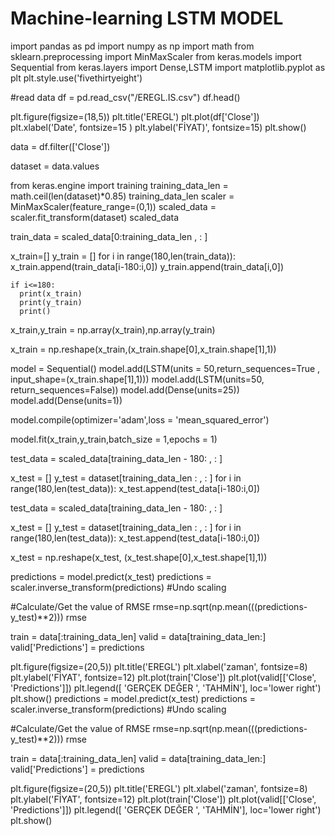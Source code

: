 # Machine-learning LSTM MODEL 
import pandas as pd 
import numpy as np
import math 
from sklearn.preprocessing import MinMaxScaler 
from keras.models import Sequential
from keras.layers import Dense,LSTM
import matplotlib.pyplot as plt 
plt.style.use('fivethirtyeight')

#read data 
df = pd.read_csv("/EREGL.IS.csv")
df.head()

plt.figure(figsize=(18,5))
plt.title('EREGL')
plt.plot(df['Close'])
plt.xlabel('Date', fontsize=15 )
plt.ylabel('FİYAT)', fontsize=15)
plt.show()



data = df.filter(['Close'])

dataset = data.values

from keras.engine import training
training_data_len = math.ceil(len(dataset)*0.85)
training_data_len
scaler = MinMaxScaler(feature_range=(0,1))
scaled_data = scaler.fit_transform(dataset)
scaled_data


train_data = scaled_data[0:training_data_len  , : ]

x_train=[]
y_train = []
for i in range(180,len(train_data)):
    x_train.append(train_data[i-180:i,0])
    y_train.append(train_data[i,0])

    if i<=180:
      print(x_train)
      print(y_train)
      print()
      
      
      
 x_train,y_train = np.array(x_train),np.array(y_train)
 
 x_train = np.reshape(x_train,(x_train.shape[0],x_train.shape[1],1))
 
 model = Sequential()
model.add(LSTM(units = 50,return_sequences=True , input_shape=(x_train.shape[1],1)))
model.add(LSTM(units=50, return_sequences=False))
model.add(Dense(units=25))
model.add(Dense(units=1))

model.compile(optimizer='adam',loss = 'mean_squared_error')

model.fit(x_train,y_train,batch_size = 1,epochs = 1)

test_data = scaled_data[training_data_len - 180: , : ]

x_test = []
y_test =  dataset[training_data_len : , : ] 
for i in range(180,len(test_data)):
    x_test.append(test_data[i-180:i,0])
    
    


test_data = scaled_data[training_data_len - 180: , : ]

x_test = []
y_test =  dataset[training_data_len : , : ] 
for i in range(180,len(test_data)):
    x_test.append(test_data[i-180:i,0])
    
    

x_test = np.reshape(x_test, (x_test.shape[0],x_test.shape[1],1))


predictions = model.predict(x_test) 
predictions = scaler.inverse_transform(predictions)
#Undo scaling


#Calculate/Get the value of RMSE
rmse=np.sqrt(np.mean(((predictions- y_test)**2)))
rmse



train = data[:training_data_len]
valid = data[training_data_len:]
valid['Predictions'] = predictions


plt.figure(figsize=(20,5))
plt.title('EREGL')
plt.xlabel('zaman', fontsize=8)
plt.ylabel('FİYAT', fontsize=12)
plt.plot(train['Close'])
plt.plot(valid[['Close', 'Predictions']])
plt.legend([ 'GERÇEK DEĞER ', 'TAHMİN'], loc='lower right')
plt.show()
predictions = model.predict(x_test) 
predictions = scaler.inverse_transform(predictions)
#Undo scaling


#Calculate/Get the value of RMSE
rmse=np.sqrt(np.mean(((predictions- y_test)**2)))
rmse



train = data[:training_data_len]
valid = data[training_data_len:]
valid['Predictions'] = predictions


plt.figure(figsize=(20,5))
plt.title('EREGL')
plt.xlabel('zaman', fontsize=8)
plt.ylabel('FİYAT', fontsize=12)
plt.plot(train['Close'])
plt.plot(valid[['Close', 'Predictions']])
plt.legend([ 'GERÇEK DEĞER ', 'TAHMİN'], loc='lower right')
plt.show()
